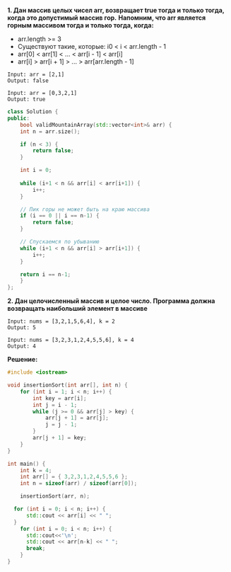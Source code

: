 ****1. Дан массив целых чисел arr, возвращает true тогда и только тогда, когда это допустимый массив гор.****
****Напомним, что arr является горным массивом тогда и только тогда, когда:****
- arr.length >= 3
- Существуют такие, которые: i0 < i < arr.length - 1
 - arr[0] < arr[1] < ... < arr[i - 1] < arr[i]
 - arr[i] > arr[i + 1] > ... > arr[arr.length - 1]

```Пример 1:
Input: arr = [2,1]
Output: false
```
```Пример 2:
Input: arr = [0,3,2,1]
Output: true
```
```cpp
class Solution {
public:
    bool validMountainArray(std::vector<int>& arr) {
    int n = arr.size();

    if (n < 3) {
        return false;
    }

    int i = 0;
        
    while (i+1 < n && arr[i] < arr[i+1]) {
        i++;
    }

    // Пик горы не может быть на краю массива
    if (i == 0 || i == n-1) {
        return false;
    }

    // Спускаемся по убыванию
    while (i+1 < n && arr[i] > arr[i+1]) {
        i++;
    }

    return i == n-1;
    }
};
```



****2. Дан целочисленный массив и целое число. Программа должна возвращать наибольший элемент в массиве****

```Пример 1:
Input: nums = [3,2,1,5,6,4], k = 2
Output: 5
```
```Пример 2:
Input: nums = [3,2,3,1,2,4,5,5,6], k = 4
Output: 4
```

**Решение:**
```cpp
#include <iostream>

void insertionSort(int arr[], int n) {
    for (int i = 1; i < n; i++) {
        int key = arr[i];
        int j = i - 1;
        while (j >= 0 && arr[j] > key) {
            arr[j + 1] = arr[j];
            j = j - 1;
        }
        arr[j + 1] = key;
    }
}

int main() {
    int k = 4;
    int arr[] = { 3,2,3,1,2,4,5,5,6 };
    int n = sizeof(arr) / sizeof(arr[0]);

    insertionSort(arr, n);

  for (int i = 0; i < n; i++) {
      std::cout << arr[i] << " ";
  }
    for (int i = 0; i < n; i++) {
      std::cout<<'\n';
      std::cout << arr[n-k] << " ";
      break;
    }
}
```
